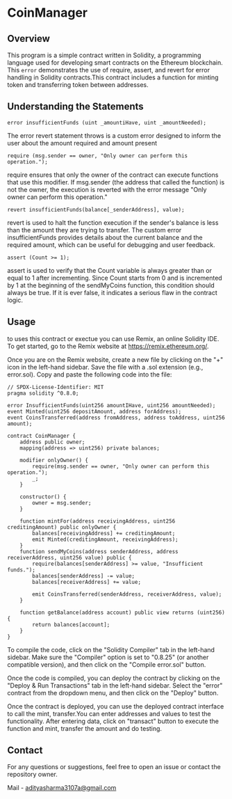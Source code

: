 # CoinManager

## Overview

This program is a simple contract written in Solidity, a programming language used for developing smart contracts on the Ethereum blockchain. This `error` demonstrates the use of require, assert, and revert for error handling in Solidity contracts.This contract includes a function for minting token and transferring token between addresses.

## Understanding the Statements

` error insufficientFunds (uint _amountiHave, uint _amountNeeded); `

The error revert statement throws is a custom error designed to inform the user about the amount required and amount present

` require (msg.sender == owner, "Only owner can perform this operation."); `

 require ensures that only the owner of the contract can execute functions that use this modifier. If msg.sender (the address that called the function) is not the owner, the execution is reverted with the error message "Only owner can perform this operation."

` revert insufficientFunds(balance[_senderAddress], value); `

 revert is used to halt the function execution if the sender's balance is less than the amount they are trying to transfer. The custom error insufficientFunds provides details about the current balance and the required amount, which can be useful for debugging and user feedback.

 ` assert (Count >= 1); `
 
  assert is used to verify that the Count variable is always greater than or equal to 1 after incrementing. Since Count starts from 0 and is incremented by 1 at the beginning of the sendMyCoins function, this condition should always be true. If it is ever false, it indicates a serious flaw in the contract logic.

## Usage
to uses this contract or exectue you can use Remix, an online Solidity IDE. To get started, go to the Remix website at https://remix.ethereum.org/.

Once you are on the Remix website, create a new file by clicking on the "+" icon in the left-hand sidebar. Save the file with a .sol extension (e.g., error.sol). Copy and paste the following code into the file:

```solidity
// SPDX-License-Identifier: MIT
pragma solidity ^0.8.0;

error InsufficientFunds(uint256 amountIHave, uint256 amountNeeded);
event Minted(uint256 depositAmount, address forAddress);
event CoinsTransferred(address fromAddress, address toAddress, uint256 amount);

contract CoinManager {
    address public owner;
    mapping(address => uint256) private balances;

    modifier onlyOwner() {
        require(msg.sender == owner, "Only owner can perform this operation.");
        _;
    }

    constructor() {
        owner = msg.sender;
    }

    function mintFor(address receivingAddress, uint256 creditingAmount) public onlyOwner {
        balances[receivingAddress] += creditingAmount;
        emit Minted(creditingAmount, receivingAddress);
    }
    function sendMyCoins(address senderAddress, address receiverAddress, uint256 value) public {
        require(balances[senderAddress] >= value, "Insufficient funds.");
        balances[senderAddress] -= value;
        balances[receiverAddress] += value;
        
        emit CoinsTransferred(senderAddress, receiverAddress, value);
    }

    function getBalance(address account) public view returns (uint256) {
        return balances[account];
    }
}

```
To compile the code, click on the "Solidity Compiler" tab in the left-hand sidebar. Make sure the "Compiler" option is set to "0.8.25" (or another compatible version), and then click on the "Compile error.sol" button.

Once the code is compiled, you can deploy the contract by clicking on the "Deploy & Run Transactions" tab in the left-hand sidebar. Select the "error" contract from the dropdown menu, and then click on the "Deploy" button.

Once the contract is deployed, you can use the deployed contract interface to call the mint, transfer.You can enter addresses and values to test the functionality. After entering data, click on "transact" button to execute the function and mint, transfer the amount and do testing. 

## Contact
For any questions or suggestions, feel free to open an issue or contact the repository owner.

Mail - adityasharma3107a@gmail.com
